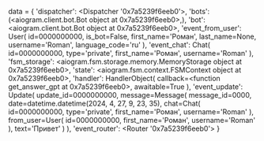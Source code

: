data = {
    'dispatcher': <Dispatcher '0x7a5239f6eeb0'>,
    'bots': (<aiogram.client.bot.Bot object at 0x7a5239f6eeb0>,),
    'bot': <aiogram.client.bot.Bot object at 0x7a5239f6eeb0>,
    'event_from_user': User(
        id=0000000000,
        is_bot=False,
        first_name='Роман',
        last_name=None,
        username='Roman',
        language_code='ru'
    ),
    'event_chat': Chat(
        id=0000000000,
        type='private',
        first_name='Роман',
        username='Roman'
    ),
    'fsm_storage': <aiogram.fsm.storage.memory.MemoryStorage object at 0x7a5239f6eeb0>,
    'state': <aiogram.fsm.context.FSMContext object at 0x7a5239f6eeb0>,
    'handler': HandlerObject(
        callback=<function get_answer_gpt at 0x7a5239f6eeb0>,
        awaitable=True
    ),
    'event_update': Update(
        update_id=0000000000,
        message=Message(
            message_id=0000,
            date=datetime.datetime(2024, 4, 27, 9, 23, 35),
            chat=Chat(
                id=0000000000,
                type='private',
                first_name='Роман',
                username='Roman'
            ),
            from_user=User(
                id=0000000000,
                first_name='Роман',
                username='Roman'
            ),
            text='Привет'
        )
    ),
    'event_router': <Router '0x7a5239f6eeb0'>
}